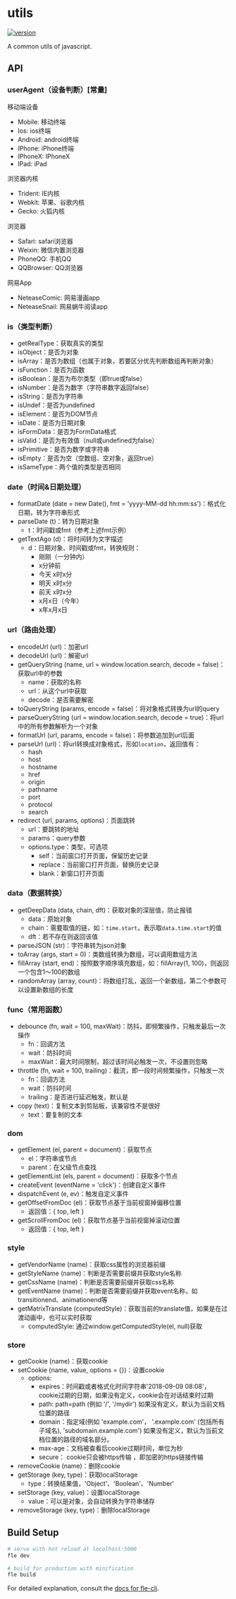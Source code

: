 # utils

[![version](https://img.shields.io/npm/v/@axe/utils.svg)](https://www.npmjs.org/package/@axe/utils)

A common utils of javascript.

## API

### userAgent（设备判断）[常量]

移动端设备

* Mobile: 移动终端
* Ios: ios终端
* Android: android终端
* IPhone: iPhone终端
* IPhoneX: IPhoneX
* IPad: iPad

浏览器内核

* Trident: IE内核
* Webkit: 苹果、谷歌内核
* Gecko: 火狐内核

浏览器

* Safari: safari浏览器
* Weixin: 微信内置浏览器
* PhoneQQ: 手机QQ
* QQBrowser: QQ浏览器

网易App

* NeteaseComic: 网易漫画app
* NeteaseSnail: 网易蜗牛阅读app

### is（类型判断）

* getRealType：获取真实的类型
* isObject：是否为对象
* isArray：是否为数组（也属于对象，若要区分优先判断数组再判断对象）
* isFunction：是否为函数
* isBoolean：是否为布尔类型（即true或false）
* isNumber：是否为数字（字符串数字返回false）
* isString：是否为字符串
* isUndef：是否为undefined
* isElement：是否为DOM节点
* isDate：是否为日期对象
* isFormData：是否为FormData格式
* isValid：是否为有效值（null或undefined为false）
* isPrimitive：是否为数字或字符串
* isEmpty：是否为空（空数组、空对象，返回true）
* isSameType：两个值的类型是否相同

### date（时间&日期处理）

* formatDate (date = new Date(), fmt = 'yyyy-MM-dd hh:mm:ss')：格式化日期，转为字符串形式
* parseDate (t)：转为日期对象
  * t：时间戳或fmt（参考上述fmt示例）
* getTextAgo (d)：将时间转为文字描述
  * d：日期对象、时间戳或fmt，转换规则：
    * 刚刚（一分钟内）
    * x分钟前
    * 今天 x时x分
    * 明天 x时x分
    * 前天 x时x分
    * x月x日（今年）
    * x年x月x日

### url（路由处理）

* encodeUrl (url)：加密url
* decodeUrl (url)：解密url
* getQueryString (name, url = window.location.search, decode = false)：获取url中的参数
  * name：获取的名称
  * url：从这个url中获取
  * decode：是否需要解密
* toQueryString (params, encode = false)：将对象格式转换为url的query
* parseQueryString (url = window.location.search, decode = true)：将url中的所有参数解析为一个对象
* formatUrl (url, params, encode = false)：将参数追加到url后面
* parseUrl (url)：将url转换成对象格式，形如`location`，返回值有：
  * hash
  * host
  * hostname
  * href
  * origin
  * pathname
  * port
  * protocol
  * search
* redirect (url, params, options)：页面跳转
  * url：要跳转的地址
  * params：query参数
  * options.type：类型，可选项
    * self：当前窗口打开页面，保留历史记录
    * replace：当前窗口打开页面，替换历史记录
    * blank：新窗口打开页面

### data（数据转换）

* getDeepData (data, chain, dft)：获取对象的深层值，防止报错
  * data：原始对象
  * chain：需要取值的链，如：`time.start`，表示取`data.time.start`的值
  * dft：若不存在则返回该值
* parseJSON (str)：字符串转为json对象
* toArray (args, start = 0)：类数组转换为数组，可以调用数组方法
* fillArray (start, end)：按照数字顺序填充数组，如：fillArray(1, 100)，则返回一个包含1～100的数组
* randomArray (array, count)：将数组打乱，返回一个新数组，第二个参数可以设置新数组的长度

### func（常用函数）

* debounce (fn, wait = 100, maxWait)：防抖，即频繁操作，只触发最后一次操作
  * fn：回调方法
  * wait：防抖时间
  * maxWait：最大时间限制，超过该时间必触发一次，不设置则忽略
* throttle (fn, wait = 100, trailing)：截流，即一段时间频繁操作，只触发一次
  * fn：回调方法
  * wait：防抖时间
  * trailing：是否进行延迟触发，默认是
* copy (text)：复制文本到剪贴板，该兼容性不是很好
  * text：要复制的文本

### dom

* getElement (el, parent = document)：获取节点
  * el：字符串或节点
  * parent：在父级节点查找
* getElementList (els, parent = document)：获取多个节点
* createEvent (eventName = 'click')：创建自定义事件
* dispatchEvent (e, ev)：触发自定义事件
* getOffsetFromDoc (el)：获取节点基于当前视窗掉偏移位置
  * 返回值：{ top, left }
* getScrollFromDoc (el)：获取节点基于当前视窗掉滚动位置
  * 返回值：{ top, left }

### style

* getVendorName (name)：获取css属性的浏览器前缀
* getStyleName (name)：判断是否需要前缀并获取style名称
* getCssName (name)：判断是否需要前缀并获取css名称
* getEventName (name)：判断是否需要前缀并获取event名称，如transitionend、animationend等
* getMatrixTranslate (computedStyle)：获取当前的translate值，如果是在过渡动画中，也可以实时获取
  * computedStyle: 通过window.getComputedStyle(el, null)获取

### store

* getCookie (name)：获取cookie
* setCookie (name, value, options = {})：设置cookie
  * options:
    * expires：时间戳或者格式化时间字符串'2018-09-09 08:08'，cookie过期的日期，如果没有定义，cookie会在对话结束时过期
    * path: path=path (例如 '/', '/mydir') 如果没有定义，默认为当前文档位置的路径
    * domain：指定域(例如 'example.com'， '.example.com' (包括所有子域名), 'subdomain.example.com') 如果没有定义，默认为当前文档位置的路径的域名部分。
    * max-age：文档被查看后cookie过期时间，单位为秒
    * secure： cookie只会被https传输 ，即加密的https链接传输
* removeCookie (name)：删除cookie
* getStorage (key, type)：获取localStorage
  * type：转换结果值，'Object'、'Boolean'、'Number'
* setStorage (key, value)：设置localStorage
  * value：可以是对象，会自动转换为字符串储存
* removeStorage (key, type)：删除localStorage

## Build Setup

``` bash
# serve with hot reload at localhost:5000
fle dev

# build for production with minification
fle build
```

For detailed explanation, consult the [docs for fle-cli](https://www.npmjs.com/package/fle-cli).
